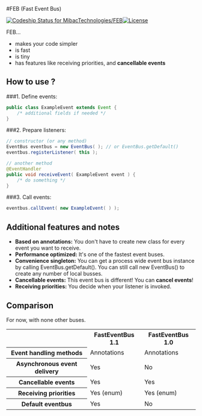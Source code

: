 #FEB (Fast Event Bus)

[![Codeship Status for MibacTechnologies/FEB](https://img.shields.io/codeship/9845fa70-b6f8-0132-291f-76108d3aca64/1.1.svg?style=flat-square)](https://codeship.com/projects/71199)[![License](https://img.shields.io/badge/license-GPL%20v2-brightgreen.svg?style=flat-square)](https://github.com/MibacTechnologies/FEB/blob/1.1/LICENSE)

FEB...

* makes your code simpler
* is fast
* is tiny
* has features like receiving priorities, and **cancellable events**  


How to use ?
------------
###1. Define events:
```java
public class ExampleEvent extends Event {
	/* additional fields if needed */
}
```

###2. Prepare listeners:
```java
// constructor (or any method)
EventBus eventbus = new EventBus( ); // or EventBus.getDefault()
eventbus.registerListener( this );

// another method
@EventHandler
public void receiveEvent( ExampleEvent event ) {
	/* do something */
}
```

###3. Call events:
```java
eventbus.callEvent( new ExampleEvent( ) );
```

Additional features and notes
------------------------------
* **Based on annotations:** You don't have to create new class for every event you want to receive.
* **Performance optimized:** It's one of the fastest event buses.
* **Convenience singleton:** You can get a process wide event bus instance by calling EventBus.getDefault(). You can still call new EventBus() to create any number of local busses.
* **Cancellable events:** This event bus is different! You can **cancel events**!
* **Receiving priorities:** You decide when your listener is invoked.

Comparison
----------
For now, with none other buses.

<table>
	<tr>
		<th></th>
		<th>FastEventBus 1.1</th>
		<th>FastEventBus 1.0</th>
	</tr>
	<tr>
		<th>Event handling methods</th>
		<td>Annotations</td>
		<td>Annotations</td>
	</tr>	
    <tr>
        <th>Asynchronous event delivery</th>
        <td>Yes</td>
        <td>No</td>
    </tr>
	<tr>
		<th>Cancellable events</th>
		<td>Yes</td>
		<td>Yes</td>
	</tr>	
    <tr>
        <th>Receiving priorities</th>
        <td>Yes (enum)</td>
        <td>Yes (enum)</td>
    </tr>
    <tr>
        <th>Default eventbus</th>
        <td>Yes</td>
        <td>No</td>
    </th>
</table>
